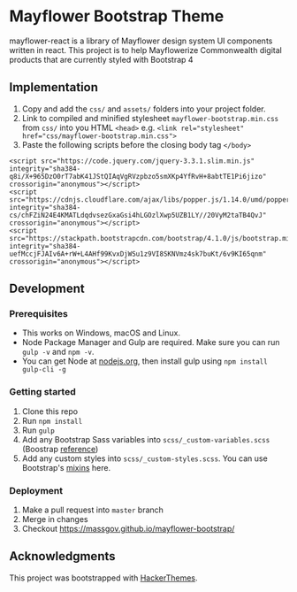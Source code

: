 # Mayflower Bootstrap Theme

mayflower-react is a library of Mayflower design system UI components written in react. This project is to help Mayflowerize Commonwealth digital products that are currently styled with Bootstrap 4

## Implementation
1. Copy and add the `css/` and `assets/` folders into your project folder.
2. Link to compiled and minified stylesheet `mayflower-bootstrap.min.css` from `css/` into you HTML `<head>`
e.g. `<link rel="stylesheet" href="css/mayflower-bootstrap.min.css">`
3. Paste the following scripts before the closing body tag `</body>`
  ```
  <script src="https://code.jquery.com/jquery-3.3.1.slim.min.js" integrity="sha384-q8i/X+965DzO0rT7abK41JStQIAqVgRVzpbzo5smXKp4YfRvH+8abtTE1Pi6jizo" crossorigin="anonymous"></script>
  <script src="https://cdnjs.cloudflare.com/ajax/libs/popper.js/1.14.0/umd/popper.min.js" integrity="sha384-cs/chFZiN24E4KMATLdqdvsezGxaGsi4hLGOzlXwp5UZB1LY//20VyM2taTB4QvJ" crossorigin="anonymous"></script>
  <script src="https://stackpath.bootstrapcdn.com/bootstrap/4.1.0/js/bootstrap.min.js" integrity="sha384-uefMccjFJAIv6A+rW+L4AHf99KvxDjWSu1z9VI8SKNVmz4sk7buKt/6v9KI65qnm" crossorigin="anonymous"></script>
  ```

## Development

### Prerequisites

- This works on Windows, macOS and Linux.
- Node Package Manager and Gulp are required. Make sure you can run `gulp -v` and `npm -v`.
- You can get Node at [nodejs.org](https://nodejs.org), then install gulp using `npm install gulp-cli -g`

### Getting started

1. Clone this repo
2. Run `npm install`
3. Run `gulp`
4. Add any Bootstrap Sass variables into `scss/_custom-variables.scss` (Boostrap [reference](https://github.com/twbs/bootstrap/blob/v4-dev/scss/_variables.scss))
5. Add any custom styles into `scss/_custom-styles.scss`. You can use Bootstrap's [mixins](https://github.com/twbs/bootstrap/tree/v4-dev/scss/mixins) here.

### Deployment

1. Make a pull request into `master` branch
2. Merge in changes
3. Checkout https://massgov.github.io/mayflower-bootstrap/

## Acknowledgments
This project was bootstrapped with [HackerThemes](https://hacekrthemes.com).
